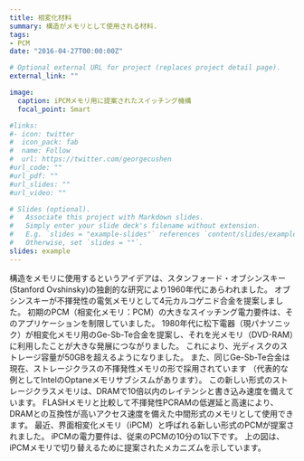 ```yaml
---
title: 相変化材料
summary: 構造がメモリとして使用される材料.
tags:
- PCM
date: "2016-04-27T00:00:00Z"

# Optional external URL for project (replaces project detail page).
external_link: ""

image:
  caption: iPCMメモリ用に提案されたスイッチング機構
  focal_point: Smart

#links:
#- icon: twitter
#  icon_pack: fab
#  name: Follow
#  url: https://twitter.com/georgecushen
#url_code: ""
#url_pdf: ""
#url_slides: ""
#url_video: ""

# Slides (optional).
#   Associate this project with Markdown slides.
#   Simply enter your slide deck's filename without extension.
#   E.g. `slides = "example-slides"` references `content/slides/example-slides.md`.
#   Otherwise, set `slides = ""`.
slides: example
---
```


構造をメモリに使用するというアイデアは、スタンフォード・オブシンスキー (Stanford Ovshinsky)の独創的な研究により1960年代にあらわれました。
オブシンスキーが不揮発性の電気メモリとして4元カルコゲニド合金を提案しました。
初期のPCM（相変化メモリ：PCM）の大きなスイッチング電力要件は、そのアプリケーションを制限していました。
1980年代に松下電器（現パナソニック）が相変化メモリ用のGe-Sb-Te合金を提案し、それを光メモリ（DVD-RAM）に利用したことが大きな発展につながりました。
これにより、光ディスクのストレージ容量が50GBを超えるようになりました。
また、同じGe-Sb-Te合金は現在、ストレージクラスの不揮発性メモリの形で採用されています
（代表的な例としてIntelのOptaneメモリサブシスムがあります）。
この新しい形式のストレージクラスメモリは、DRAMで10倍以内のレイテンシと書き込み速度を備えています。
FLASHメモリと比較して不揮発性PCRAMの低遅延と高速により、DRAMとの互換性が高いアクセス速度を備えた中間形式のメモリとして使用できます。
最近、界面相変化メモリ（iPCM）と呼ばれる新しい形式のPCMが提案されました。
 iPCMの電力要件は、従来のPCMの10分の1以下です。
上の図は、iPCMメモリで切り替えるために提案されたメカニズムを示しています。
